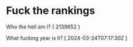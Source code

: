 # Fuck the rankings

Who the hell am I?
{ 2139652 }

What fucking year is it?
[ 2024-03-24T07:17:30Z ]
